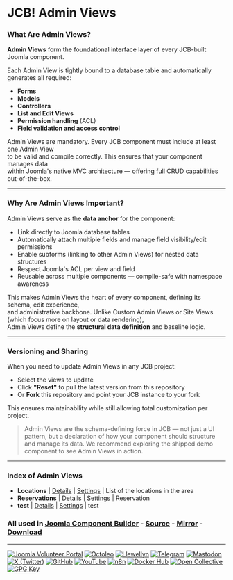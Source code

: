 # JCB! Admin Views

### What Are Admin Views?
**Admin Views** form the foundational interface layer of every JCB-built Joomla component.

Each Admin View is tightly bound to a database table and automatically generates all required:
- **Forms**
- **Models**
- **Controllers**
- **List and Edit Views**
- **Permission handling** (ACL)
- **Field validation and access control**

Admin Views are mandatory. Every JCB component must include at least one Admin View  
to be valid and compile correctly. This ensures that your component manages data  
within Joomla's native MVC architecture — offering full CRUD capabilities out-of-the-box.

---
### Why Are Admin Views Important?
Admin Views serve as the **data anchor** for the component:

- Link directly to Joomla database tables
- Automatically attach multiple fields and manage field visibility/edit permissions
- Enable subforms (linking to other Admin Views) for nested data structures
- Respect Joomla's ACL per view and field
- Reusable across multiple components — compile-safe with namespace awareness

This makes Admin Views the heart of every component, defining its schema, edit experience,  
and administrative backbone. Unlike Custom Admin Views or Site Views (which focus more on layout or data rendering),  
Admin Views define the **structural data definition** and baseline logic.

---
### Versioning and Sharing
When you need to update Admin Views in any JCB project:

- Select the views to update
- Click **"Reset"** to pull the latest version from this repository
- Or **Fork** this repository and point your JCB instance to your fork

This ensures maintainability while still allowing total customization per project.

>Admin Views are the schema-defining force in JCB — not just a UI pattern, but a declaration of how your component should structure and manage its data. We recommend exploring the shipped demo component to see Admin Views in action.

---
### Index of Admin Views


 - **Locations** | [Details](src/admin_view/eafd26f7-b13c-4c36-b8a3-ae7d71febb24) | [Settings](src/admin_view/eafd26f7-b13c-4c36-b8a3-ae7d71febb24/item.json) | List of the locations in the area
 - **Reservations** | [Details](src/admin_view/e42d4c2d-ccd3-4291-a886-6f958be29417) | [Settings](src/admin_view/e42d4c2d-ccd3-4291-a886-6f958be29417/item.json) | Reservation
 - **test** | [Details](src/admin_view/6bf8c6a1-36f3-4c13-b04d-89eefe322d0f) | [Settings](src/admin_view/6bf8c6a1-36f3-4c13-b04d-89eefe322d0f/item.json) | test

### All used in [Joomla Component Builder](https://www.joomlacomponentbuilder.com) - [Source](https://git.vdm.dev/joomla/Component-Builder) - [Mirror](https://github.com/vdm-io/Joomla-Component-Builder) - [Download](https://git.vdm.dev/joomla/pkg-component-builder/releases)

---
[![Joomla Volunteer Portal](https://img.shields.io/badge/-Joomla-gold?logo=joomla)](https://volunteers.joomla.org/joomlers/1396-llewellyn-van-der-merwe "Join Llewellyn on the Joomla Volunteer Portal: Shaping the Future Together!") [![Octoleo](https://img.shields.io/badge/-Octoleo-black?logo=linux)](https://git.vdm.dev/octoleo "--quiet") [![Llewellyn](https://img.shields.io/badge/-Llewellyn-ffffff?logo=gitea)](https://git.vdm.dev/Llewellyn "Collaborate and Innovate with Llewellyn on Git: Building a Better Code Future!") [![Telegram](https://img.shields.io/badge/-Telegram-blue?logo=telegram)](https://t.me/Joomla_component_builder "Join Llewellyn and the Community on Telegram: Building Joomla Components Together!") [![Mastodon](https://img.shields.io/badge/-Mastodon-9e9eec?logo=mastodon)](https://joomla.social/@llewellyn "Connect and Engage with Llewellyn on Joomla Social: Empowering Communities, One Post at a Time!") [![X (Twitter)](https://img.shields.io/badge/-X-black?logo=x)](https://x.com/llewellynvdm "Join the Conversation with Llewellyn on X: Where Ideas Take Flight!") [![GitHub](https://img.shields.io/badge/-GitHub-181717?logo=github)](https://github.com/Llewellynvdm "Build, Innovate, and Thrive with Llewellyn on GitHub: Turning Ideas into Impact!") [![YouTube](https://img.shields.io/badge/-YouTube-ff0000?logo=youtube)](https://www.youtube.com/@OctoYou "Explore, Learn, and Create with Llewellyn on YouTube: Your Gateway to Inspiration!") [![n8n](https://img.shields.io/badge/-n8n-black?logo=n8n)](https://n8n.io/creators/octoleo "Effortless Automation and Impactful Workflows with Llewellyn on n8n!") [![Docker Hub](https://img.shields.io/badge/-Docker-grey?logo=docker)](https://hub.docker.com/u/llewellyn "Llewellyn on Docker: Containerize Your Creativity!") [![Open Collective](https://img.shields.io/badge/-Donate-green?logo=opencollective)](https://opencollective.com/joomla-component-builder "Donate towards JCB: Help Llewellyn financially so he can continue developing this great tool!") [![GPG Key](https://img.shields.io/badge/-GPG-blue?logo=gnupg)](https://git.vdm.dev/Llewellyn/gpg "Unlock Trust and Security with Llewellyn's GPG Key: Your Gateway to Verified Connections!")